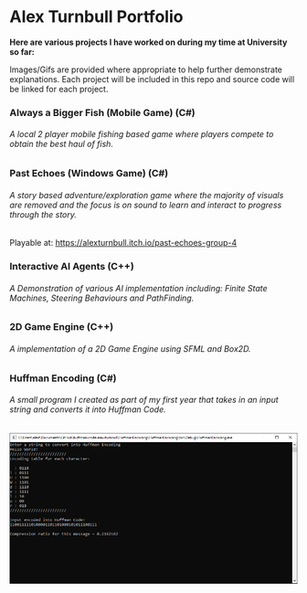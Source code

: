 # Alex Turnbull Portfolio
**Here are various projects I have worked on during my time at University so far:**

Images/Gifs are provided where appropriate to help further demonstrate explanations. Each project will be included in this repo and source code will be linked for each project.

### Always a Bigger Fish (Mobile Game) (C#)
###### A local 2 player mobile fishing based game where players compete to obtain the best haul of fish.


### Past Echoes (Windows Game) (C#)
###### A story based adventure/exploration game where the majority of visuals are removed and the focus is on sound to learn and interact to progress through the story.

Playable at: https://alexturnbull.itch.io/past-echoes-group-4


### Interactive AI Agents (C++)
###### A Demonstration of various AI implementation including: Finite State Machines, Steering Behaviours and PathFinding.


### 2D Game Engine (C++)
###### A implementation of a 2D Game Engine using SFML and Box2D.


### Huffman Encoding (C#)
###### A small program I created as part of my first year that takes in an input string and converts it into Huffman Code.


![](https://github.com/alex-turnbull/portfolio/blob/master/Images/HuffmanEncoding.PNG "Demonstration of Encoding 'Hello World!' into Huffman Code")